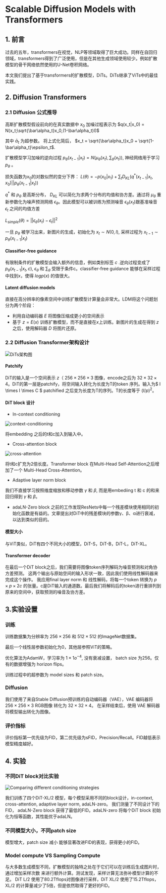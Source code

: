 # Scalable Diffusion Models with Transformers

## 1. 前言

过去的五年，transformers在视觉，NLP等领域取得了巨大成功。同样在自回归领域，transformers得到了广泛使用，但是在其他生成领域使用较少。例如扩散模型的骨干网络依然使用的U-Net卷积网络。

本文我们提出了基于transformers的扩散模型，DiTs。DiTs继承了ViTs中的最佳实践。

## 2. Diffusion Transformers

### 2.1 Diffusion 公式推导

高斯扩散模型假设前向的在真实数据中 $x_0$ 加噪过程表示为 $q(x_t|x_0) = N(x_t;\sqrt{\bar\alpha_t}x_0,(1-\bar\alpha_t)I)$

其中 $\bar\alpha_t$ 为超参数。
将上式化简后，
$x_t = \sqrt{\bar\alpha_t}x_0 + \sqrt{1-\bar\alpha_t}\epsilon_t$.

扩散模型学习加噪的逆向过程
$p_\theta(x_{t-1}|x_t) = N(\mu_\theta(x_t), \sum_\theta(x_t))$, 神经网络用于学习 $p_\theta$ 。

损失函数为$x_0$的对数似然的变分下界：
 $L(\theta) = -p(x_0|x_1) + \sum_tD_{KL}(q^*(x_{t-1}|x_t, x_0)||p_\theta(x_{t-1}|x_t))$

 $q^*$ 和 $p_\theta$ 是高斯分布， $D_{KL}$ 可以简化为求两个分布的均值和协方差。通过将 $\mu_\theta$ 重新参数化为噪声预测网络 $\epsilon_\theta$。因此模型可以被训练为预测噪音 $\epsilon_\theta(x_t)$跟基准噪音 $\epsilon_t$ 之间的均值方差
 
 $L_{simple}(\theta) = ||\epsilon_\theta(x_t) - \epsilon_t||^2$ 
 
一旦 $p_\theta$ 被学习出来，新图片的生成，初始化为 $x_t \sim N(0,I)$, 采样过程为 $x_{t-1} \sim p_\theta(x_{t-1}|x_t)$

#### Classifier-free guidance

有限制条件的扩散模型会输入额外的信息，例如类别标签 $c$ .逆向过程变成了 $p_\theta(x_{t-1}|x_t,c)$, $\epsilon_\theta$ 和 $\sum_\theta$ 受限于条件c。classifier-free guidance 能够在采样过程中找到x，使得 $logp(x)$ 的值很大。

#### Latent diffusion models

直接在高分辨率的像素空间中训练扩散模型计算量会非常大。LDM将这个问题划分为两个阶段：

* 利用自动编码器 $E$ 将图像压缩成更小的空间表示
* 基于 $z = E(x)$ 训练扩散模型，而不是直接在$x$上训练。新图片的生成在得到 $z$ 之后，使用解码器 $D$ 将图片还原。

### 2.2 Diffusion Transformer架构设计

![DiTs架构图](image/DiTs_Arc.png)

#### Patchify

DiT的输入是一个空间表示 $z$（ $256 \times 256 \times 3$ 图像，encode之后为  $32 \times 32 \times 4$。DiT的第一层是patchify，将空间输入转化为长度为T的token 序列。输入为$ I \times I \times C $ patchified 之后变为长度为T的序列。T的长度等于 $(I/p)^2$。

#### DiT block 设计

* In-context conditioning

![context-conditioning](image/context_conditioning.png)

将embedding 之后的t和c加入到输入中。

* Cross-attention block

![cross-attention](image/cross_attention.png)

将t和c扩充为2倍长度。Transformer block 在Multi-Head Self-Attention之后增加了一个 Multi-Head Cross-Attention。

* Adaptive layer norm block

我们不直接学习按照维度缩放和移动参数 $\gamma$ 和 $\beta$, 而是用embediing t 和 c 的和来回归得到 $\gamma$ 和 $\beta$。

* adaLN-Zero block
之前的工作发现ResNets中每一个残差模块使用相同的初始化函数是有益的。文章提出对DiT中的残差模块的参数γ、β、α进行衰减，以达到类似的目的。

#### 模型大小

与ViT类似，DiT有四个不同大小的模型，DiT-S，DiT-B，DiT-L，DiT-XL。

#### Transformer decoder

在最后一个DiT block之后，我们需要将图像token序列解码为噪音预测和对角协方差预测。
这两个输出与原始空间的输入形状一致，因此我们使用线性解码器来完成这个操作。
我应用final layer norm 和 线性解码，将每一个token 转换为 $p\times p \times 2c$ 的张量。c是DiT输入的通道数。最后我们将解码后的token进行重排列到原来的空间中，获取预测的噪音及协方差。

## 3.实验设置

### 训练

训练数据集为分辨率为 $256 \times 256$ 和 $512 \times 512$ 的ImageNet数据集。

最后一个线性层参数初始化为0，其他层参照ViT的策略。

优化算法为AdamW，学习率为 $1 \times 1o^{-4}$, 没有衰减设置， batch size 为256。仅有的数据增强为 horizon flips。

训练过程中的超参数为 model sizes 和 patch size。

### Diffusion

我们使用了来自Stable Diffusion预训练的自动编码器（VAE），VAE 编码器将$256 \times 256 \times 3$ RGB图像 转化为 $32 \times 32 \times 4$。 在采样结束后，使用 VAE 解码器将模型输出转化为图像。

### 评价指标

评价指标第一优先级为FID，第二优先级为sFID，Precision/Recall。FID越低表示模型精度越好。

## 4. 实验

### 不同DiT block对比实验

![ Comparing different conditioning strategies](image/condition_design.png)

我们训练了四个DiT-XL/2 模型，每个模型采用不同的block设计，in-context, cross-attention, adaptive layer norm, adaLN-zero。
我们测量了不同设计下的FID， adaLN-Zero block 获得了最低的FID。adaLN-zero 将每个DiT block 初始化为恒等函数，其性能优于adaLN。

### 不同模型大小，不同patch size

模型增大，patch size 减小 能够显著改进FID的表现，获得更小的FID。

### Model compute VS Sampling Compute

与大多数生成模型不同，扩散模型的独特之处在于它们可以在训练后生成图片时，通过增加采样次数 来进行额外计算。测试发现，采样计算无法弥补模型计算的不足。
DiT L/2 使用了80.2Tflops对图像进行采样，DiT XL/2 使用了15.2Tflops，XL/2 的计算量减少了5倍，但是依然取得了更好的FID。

